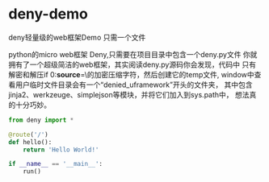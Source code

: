 # deny-demo
deny轻量级的web框架Demo 只需一个文件


python的micro web框架 Deny,只需要在项目目录中包含一个deny.py文件
 你就拥有了一个超级简洁的web框架，其实阅读deny.py源码你会发现，代码中
 只有解密和解压if 0:__source__=\的加密压缩字符，然后创建它的temp文件,
 window中查看用户临时文件目录会有一个“denied_uframework”开头的文件夹，
 其中包含jinja2、werkzeuge、simplejson等模块，并将它们加入到sys.path中，
 想法真的十分巧妙。

```python
from deny import *

@route('/')
def hello():
    return 'Hello World!'

if __name__ == '__main__':
    run()
```
